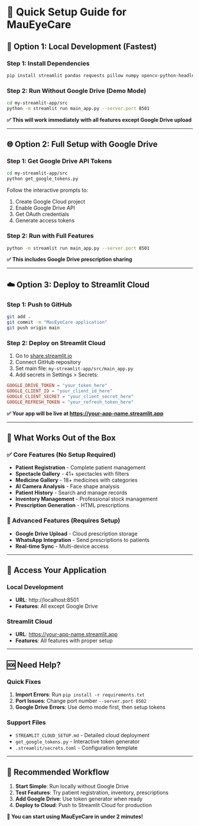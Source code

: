 # 🚀 Quick Setup Guide for MauEyeCare

## 🎯 Option 1: Local Development (Fastest)

### Step 1: Install Dependencies
```bash
pip install streamlit pandas requests pillow numpy opencv-python-headless beautifulsoup4 fpdf2 python-docx
```

### Step 2: Run Without Google Drive (Demo Mode)
```bash
cd my-streamlit-app/src
python -m streamlit run main_app.py --server.port 8501
```

**✅ This will work immediately with all features except Google Drive upload**

---

## 🌐 Option 2: Full Setup with Google Drive

### Step 1: Get Google Drive API Tokens
```bash
cd my-streamlit-app/src
python get_google_tokens.py
```

Follow the interactive prompts to:
1. Create Google Cloud project
2. Enable Google Drive API
3. Get OAuth credentials
4. Generate access tokens

### Step 2: Run with Full Features
```bash
python -m streamlit run main_app.py --server.port 8501
```

**✅ This includes Google Drive prescription sharing**

---

## ☁️ Option 3: Deploy to Streamlit Cloud

### Step 1: Push to GitHub
```bash
git add .
git commit -m "MauEyeCare application"
git push origin main
```

### Step 2: Deploy on Streamlit Cloud
1. Go to [share.streamlit.io](https://share.streamlit.io)
2. Connect GitHub repository
3. Set main file: `my-streamlit-app/src/main_app.py`
4. Add secrets in Settings > Secrets:

```toml
GOOGLE_DRIVE_TOKEN = "your_token_here"
GOOGLE_CLIENT_ID = "your_client_id_here"
GOOGLE_CLIENT_SECRET = "your_client_secret_here"
GOOGLE_REFRESH_TOKEN = "your_refresh_token_here"
```

**✅ Your app will be live at https://your-app-name.streamlit.app**

---

## 🎉 What Works Out of the Box

### ✅ Core Features (No Setup Required)
- **Patient Registration** - Complete patient management
- **Spectacle Gallery** - 41+ spectacles with filters
- **Medicine Gallery** - 18+ medicines with categories  
- **AI Camera Analysis** - Face shape analysis
- **Patient History** - Search and manage records
- **Inventory Management** - Professional stock management
- **Prescription Generation** - HTML prescriptions

### 🔧 Advanced Features (Requires Setup)
- **Google Drive Upload** - Cloud prescription storage
- **WhatsApp Integration** - Send prescriptions to patients
- **Real-time Sync** - Multi-device access

---

## 📱 Access Your Application

### Local Development
- **URL**: http://localhost:8501
- **Features**: All except Google Drive

### Streamlit Cloud
- **URL**: https://your-app-name.streamlit.app  
- **Features**: All features with proper setup

---

## 🆘 Need Help?

### Quick Fixes
1. **Import Errors**: Run `pip install -r requirements.txt`
2. **Port Issues**: Change port number `--server.port 8502`
3. **Google Drive Errors**: Use demo mode first, then setup tokens

### Support Files
- `STREAMLIT_CLOUD_SETUP.md` - Detailed cloud deployment
- `get_google_tokens.py` - Interactive token generator
- `.streamlit/secrets.toml` - Configuration template

---

## 🎯 Recommended Workflow

1. **Start Simple**: Run locally without Google Drive
2. **Test Features**: Try patient registration, inventory, prescriptions
3. **Add Google Drive**: Use token generator when ready
4. **Deploy to Cloud**: Push to Streamlit Cloud for production

**🚀 You can start using MauEyeCare in under 2 minutes!**